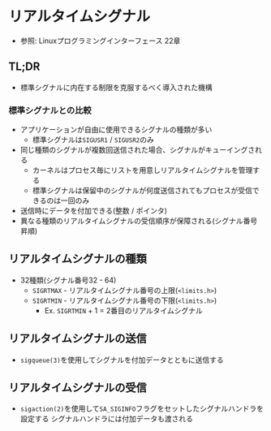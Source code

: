 # リアルタイムシグナル
- 参照: Linuxプログラミングインターフェース 22章

## TL;DR
- 標準シグナルに内在する制限を克服するべく導入された機構

### 標準シグナルとの比較
- アプリケーションが自由に使用できるシグナルの種類が多い
  - 標準シグナルは`SIGUSR1` / `SIGUSR2`のみ
- 同じ種類のシグナルが複数回送信された場合、シグナルがキューイングされる
  - カーネルはプロセス毎にリストを用意しリアルタイムシグナルを管理する
  - 標準シグナルは保留中のシグナルが何度送信されてもプロセスが受信できるのは一回のみ
- 送信時にデータを付加できる(整数 / ポインタ)
- 異なる種類のリアルタイムシグナルの受信順序が保障される(シグナル番号昇順)

## リアルタイムシグナルの種類
- 32種類(シグナル番号32 - 64)
  - `SIGRTMAX` - リアルタイムシグナル番号の上限(`<limits.h>`)
  - `SIGRTMIN` - リアルタイムシグナル番号の下限(`<limits.h>`)
    - Ex. `SIGRTMIN` + 1 = 2番目のリアルタイムシグナル

## リアルタイムシグナルの送信
- `sigqueue(3)`を使用してシグナルを付加データとともに送信する

## リアルタイムシグナルの受信
- `sigaction(2)`を使用して`SA_SIGINFO`フラグをセットしたシグナルハンドラを設定する
  シグナルハンドラには付加データも渡される
